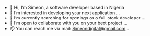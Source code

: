 - 👋 Hi, I’m Simeon, a software developer based in Nigeria
- 👀 I’m interested in developing your next application ...
- 🌱 I’m currently searching for openings as a full-stack developer ...
- 💞️ I’m open to collaborate with you on your bext project ...
- 📫 You can reach me via mail: Simeondigital@gmail.com...

<!---
Simeon1809/Simeon1809 is a ✨ special ✨ repository because its `README.md` (this file) appears on your GitHub profile.
You can click the Preview link to take a look at your changes.
--->
